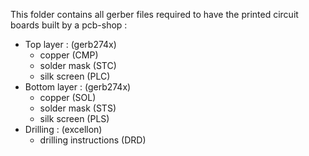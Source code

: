 This folder contains all gerber files required to have the printed circuit boards built by a pcb-shop :
- Top layer : (gerb274x)
  - copper (CMP)
  - solder mask (STC)
  - silk screen (PLC)
- Bottom layer : (gerb274x)
  - copper (SOL)
  - solder mask (STS)
  - silk screen (PLS)
- Drilling : (excellon)
  - drilling instructions (DRD) 
